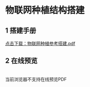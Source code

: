 # 物联网种植结构搭建
## 1 搭建手册

<a href="/tutorial/cfdsx/pdf/物联网种植参考搭建.pdf">点击下载：物联网种植参考搭建.pdf </a>

## 2 在线预览
<br>
<object data="/tutorial/cfdsx/pdf/物联网种植参考搭建.pdf" type="application/pdf" width=1200 height=800 name="物联网参考搭建">
当前浏览器不支持在线预览PDF
</object>